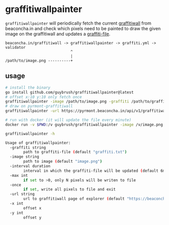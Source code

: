 # graffitiwallpainter

`graffitiwallpainter` will periodically fetch the current [graffitiwall](https://beaconcha.in/graffitiwall) 
from beaconcha.in and check which pixels need to be painted to draw the given image on the graffitiwall 
and updates a [graffiti-file](https://docs.prylabs.network/docs/prysm-usage/graffiti-file/).


```
beaconcha.in/graffitiwall -> graffitiwallpainter -> graffiti.yml -> validator
                             ^
                             |
/path/to/image.png ----------+
```

## usage

```bash
# install the binary
go install github.com/guybrush/graffitiwallpainter@latest
# offset x:10 y:10 only fetch once
graffitiwallpainter -image /path/to/image.png -graffiti /path/to/graffiti-file.yml -x 10 -y 10 -once
# draw on pyrmont-graffitiwall
graffitiwallpainter -url https://pyrmont.beaconcha.in/api/v1/graffitiwall -image /path/to/image.png -graffiti /path/to/graffiti-file.yml -x 10 -y 10 -once

# run with docker (it will update the file every minute)
docker run -v $PWD:/v guybrush/graffitiwallpainter -image /v/image.png -graffiti /v/graffiti.yml -x 100 -y 100

graffitiwallpainter -h

Usage of graffitiwallpainter:
  -graffiti string
        path to graffiti-file (default "graffiti.txt")
  -image string
        path to image (default "image.png")
  -interval duration
        interval in which the graffiti-file will be updated (default 6m24s)
  -max int
        if set to >0, only N pixels will be writen to file
  -once
        if set, write all pixels to file and exit
  -url string
        url to graffitiwall page of explorer (default "https://beaconcha.in/api/v1/graffitiwall")
  -x int
        offset x
  -y int
        offset y
```
